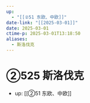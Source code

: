 ```yaml
---
up:
  - "[[②51 东欧、中欧]]"
date-link: "[[2025-03-01]]"
date: 2025-03-01
ctime-p: 2025-03-01T13:18:50
aliases:
  - 斯洛伐克
---
```


# ②525 斯洛伐克

- up: [[②51 东欧、中欧]]
